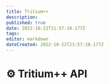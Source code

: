 ```yaml
---
title: Tritium++
description: 
published: true
date: 2022-10-22T21:57:10.177Z
tags: 
editor: markdown
dateCreated: 2022-10-22T21:57:10.177Z
---
```


# ⚙ Tritium++ API